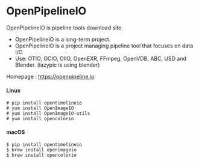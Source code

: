 # OpenPipelineIO
OpenPipelineIO is pipeline tools download site.

- OpenPipelineIO is a long-term project.
- OpenPipelineIO is a project managing pipeline tool that focuses on data I/O
- Use: OTIO, OCIO, OIIO, OpenEXR, FFmpeg, OpenVDB, ABC, USD and Blender. (lazypic is using blender)

Homepage : https://openpipeline.io

#### Linux
```
# pip install opentimelineio
# yum install OpenImageIO
# yum install OpenImageIO-utils
# yum install opencolorio
```

#### macOS
```
$ pip install opentimelineio
$ brew install openimageio
$ brew install opencolorio
```